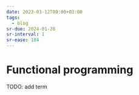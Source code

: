 ```yaml
---
date: 2023-03-12T00:00+03:00
tags:
  - blog
sr-due: 2024-01-28
sr-interval: 1
sr-ease: 184
---
```


# Functional programming

TODO: add term
